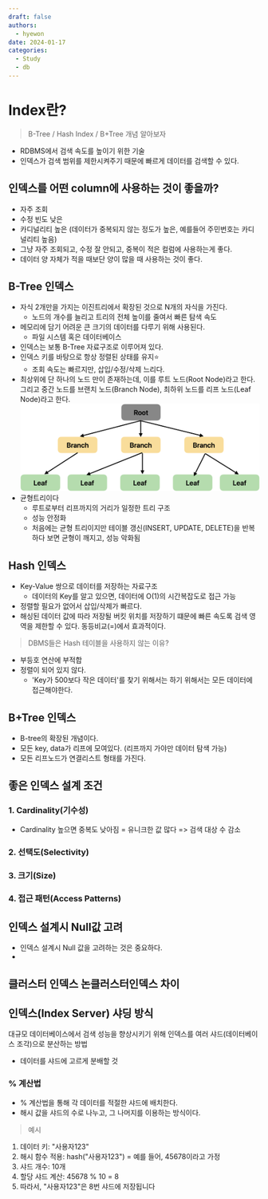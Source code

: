 ```yaml
---
draft: false
authors:
  - hyewon
date: 2024-01-17
categories:
  - Study
  - db
---
```

# Index란?
> B-Tree / Hash Index / B+Tree 개념 알아보자
<!-- more -->
- RDBMS에서 검색 속도를 높이기 위한 기술
- 인덱스가 검색 범위를 제한시켜주기 때문에 빠르게 데이터를 검색할 수 있다.

## 인덱스를 어떤 column에 사용하는 것이 좋을까?
- 자주 조회
- 수정 빈도 낮은
- 카디널리티 높은 (데이터가 중복되지 않는 정도가 높은, 예를들어 주민번호는 카디널리티 높음)
- 그냥 자주 조회되고, 수정 잘 안되고, 중복이 적은 컬럼에 사용하는게 좋다.
- 데이터 양 자체가 적을 때보단 양이 많을 때 사용하는 것이 좋다.


## B-Tree 인덱스
- 자식 2개만을 가지는 이진트리에서 확장된 것으로 N개의 자식을 가진다.
    - 노드의 개수를 늘리고 트리의 전체 높이를 줄여서 빠른 탐색 속도
- 메모리에 담기 어려운 큰 크기의 데이터를 다루기 위해 사용된다.
    - 파일 시스템 혹은 데이터베이스
- 인덱스는 보통 B-Tree 자료구조로 이루어져 있다.
- 인덱스 키를 바탕으로 항상 정렬된 상태를 유지⭐️
    - 조회 속도는 빠르지만, 삽입/수정/삭제 느리다.
- 최상위에 단 하나의 노드 만이 존재하는데, 이를 루트 노드(Root Node)라고 한다. 그리고 중간 노드를 브랜치 노드(Branch Node), 최하위 노드를 리프 노드(Leaf Node)라고 한다.
  ![](./db_images/b+tree.png)
- 균형트리이다
    - 루트로부터 리프까지의 거리가 일정한 트리 구조
    - 성능 안정화
    - 처음에는 균형 트리이지만 테이블 갱신(INSERT, UPDATE, DELETE)을 반복하다 보면 균형이 깨지고, 성능 악화됨
  
## Hash 인덱스
- Key-Value 쌍으로 데이터를 저장하는 자료구조
    - 데이터의 Key를 알고 있으면, 데이터에 O(1)의 시간복잡도로 접근 가능
- 정렬할 필요가 없어서 삽입/삭제가 빠르다.
- 해싱된 데이터 값에 따라 저장될 버킷 위치를 저장하기 떄문에 빠른 속도록 검색 영역을 제한할 수 있다. 동등비교(=)에서 효과적이다.

> DBMS들은 Hash 테이블을 사용하지 않는 이유?

- 부등호 연산에 부적합 
- 정렬이 되어 있지 않다.
    - 'Key가 500보다 작은 데이터'를 찾기 위해서는 하기 위해서는 모든 데이터에 접근해야한다.
  
## B+Tree 인덱스
- B-tree의 확장된 개념이다.
- 모든 key, data가 리프에 모여있다. (리프까지 가야만 데이터 탐색 가능)
- 모든 리프노드가 연결리스트 형태를 가진다.

## 좋은 인덱스 설계 조건

### 1. Cardinality(기수성)
- Cardinality 높으면 중복도 낮아짐 = 유니크한 값 많다 => 검색 대상 수 감소
### 2. 선택도(Selectivity)
### 3. 크기(Size)
### 4. 접근 패턴(Access Patterns)


## 인덱스 설계시 Null값 고려
- 인덱스 설계시 Null 값을 고려하는 것은 중요하다.
- 

## 클러스터 인덱스 논클러스터인덱스 차이

## 인덱스(Index Server) 샤딩 방식
대규모 데이터베이스에서 검색 성능을 향상시키기 위해 인덱스를 여러 샤드(데이터베이스 조각)으로 분산하는 방법
- 데이터를 샤드에 고르게 분배할 것

### % 계산법
- % 계산법을 통해 각 데이터를 적절한 샤드에 배치한다.
- 해시 값을 샤드의 수로 나누고, 그 나머지를 이용하는 방식이다.

> 예시 

1. 데이터 키: "사용자123"
2. 해시 함수 적용: hash("사용자123") = 예를 들어, 45678이라고 가정
3. 샤드 개수: 10개
4. 할당 샤드 계산: 45678 % 10 = 8
5. 따라서, "사용자123"은 8번 샤드에 저장됩니다


<br>
<br>
<br>
<br>
<br>